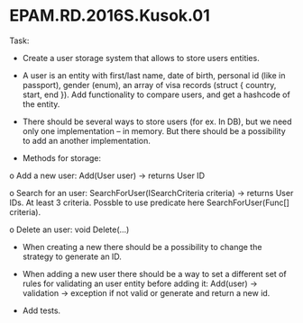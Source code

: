 # EPAM.RD.2016S.Kusok.01
Task: 
* Create a user storage system that allows to store users entities.

* A user is an entity with first/last name, date of birth, personal id (like in passport), gender (enum), an array of visa records (struct { country, start, end }). Add functionality to compare users, and get a hashcode of the entity.

* There should be several ways to store users (for ex. In DB), but we need only one implementation – in memory. But there should be a possibility to add an another implementation.

* Methods for storage:

o Add a new user: Add(User user) -> returns User ID

o Search for an user: SearchForUser(ISearchCriteria criteria) -> returns User IDs. At least 3 criteria. Possble to use predicate here SearchForUser(Func<T>[] criteria).

o Delete an user: void Delete(...)

* When creating a new there should be a possibility to change the strategy to generate an ID.

* When adding a new user there should be a way to set a different set of rules for validating an user entity before adding it: Add(user) -> validation -> exception if not valid or generate and return a new id.

* Add tests. 
